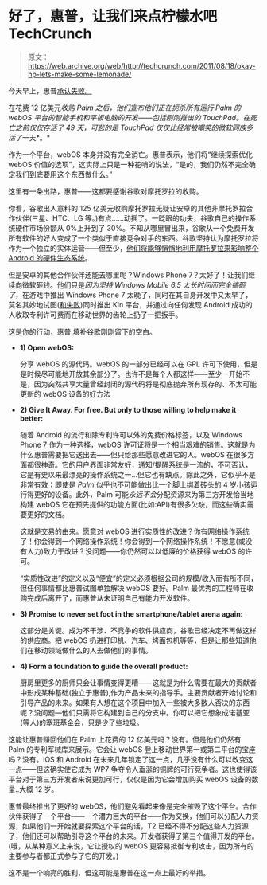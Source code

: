 # 好了，惠普，让我们来点柠檬水吧 TechCrunch

> 原文：<https://web.archive.org/web/http://techcrunch.com/2011/08/18/okay-hp-lets-make-some-lemonade/>

今天早上，惠普[承认失败。](https://web.archive.org/web/20230204221922/https://techcrunch.com/2011/08/18/its-official-hp-kills-off-webos-phones-and-the-touchpad/)

在花费 12 亿美元*收购 Palm 之后，他们宣布他们正在扼杀所有运行 Palm 的 webOS 平台的智能手机和平板电脑的开发——包括刚刚推出的 TouchPad。在死亡之前仅仅存活了 *49 天*，可悲的是 TouchPad 仅仅比经常被嘲笑的微软同族多活了*一天*。*

作为一个平台，webOS 本身并没有完全消亡。惠普表示，他们将“继续探索优化 webOS 价值的选项”，这实际上只是一种花哨的说法，“是的，我们仍然不完全确定我们到底要用这个东西做什么。”

这里有一条出路，惠普——这都要感谢谷歌对摩托罗拉的收购。

你看，谷歌出人意料的 125 亿美元收购摩托罗拉无疑让安卓的其他非摩托罗拉合作伙伴(三星、HTC、LG 等。)有点……动摇了。一眨眼的功夫，谷歌自己的操作系统硬件市场份额从 0%上升到了 30%。不知从哪里冒出来，谷歌从一个免费开发所有软件的好人变成了一个类似于直接竞争对手的东西。谷歌坚持认为摩托罗拉将作为一个独立的实体运营——但至少，[他们将能够悄悄地利用摩托罗拉来影响整个 Android 的硬件生态系统](https://web.archive.org/web/20230204221922/https://techcrunch.com/2011/08/15/by-buying-motorola-google-can-now-do-whatever-the-heck-they-want-with-android/)。

但是安卓的其他合作伙伴还能去哪里呢？Windows Phone 7？太好了！让我们继续向微软砸钱。他们只是*因为坚持 Windows Mobile 6.5 太长时间而完全搞砸了*，在游戏中推出 Windows Phone 7 太晚了，同时在其自身开发中又太早了，莫名其妙地试图([和失败](https://web.archive.org/web/20230204221922/https://techcrunch.com/2011/02/01/microsoft-puts-one-last-bullet-in-the-kin-shuts-down-kin-studio/))同时推出 Kin 平台，并通过向任何发现 Android 成功的人收取专利许可费而在移动世界的齿轮上扔了一把扳手。

这是你的行动，惠普:填补谷歌刚刚留下的空白。

*   **1) Open webOS:**

    分享 webOS 的源代码。webOS 的一部分已经可以在 GPL 许可下使用，但是是时候尽可能地开放其余部分了。也许不是每个人都这样——至少一开始不是，因为突然共享大量曾经封闭的源代码将是彻底抛弃所有现存的、不太可能更新的 webOS 设备的好方法

*   **2) Give It Away. For free. But only to those willing to help make it better:**

    随着 Android 的流行和除专利许可以外的免费价格标签，以及 Windows Phone 7 作为一种选择，webOS 许可证将是一个相当艰难的销售。这就是为什么惠普需要把它送出去——但只给那些愿意改进它的人。webOS 在很多方面都很神奇。它的用户界面非常友好，通知/提醒系统是一流的，不可否认，它是有史以来最漂亮的操作系统之一…但它也有缺点。除此之外，它似乎不是非常有效；即使是 *Palm* 似乎也不可能做出比一个脚上绑着砖头的 4 岁小孩运行得更好的设备。此外，Palm 可能*永远不会*分配资源来为第三方开发恰当地构建 webOS 它在预先提供的功能方面(比如:API)有很多欠缺，而这些确实需要更好的文档。

    这就是交易的由来。愿意对 webOS 进行实质性的改进？你有网络操作系统了！你会得到一个网络操作系统！你会得到一个网络操作系统！不愿意(或没有人力)致力于改进？没问题——你仍然可以以低廉的价格获得 webOS 的许可。

    “实质性改进”的定义以及“便宜”的定义必须根据公司的规模/收入而有所不同，但任何事情都比惠普试图单独解决 webOS 要好。Palm 最优秀的工程师在收购完成后离开了，而惠普从未证明自己有能力开发软件。

*   **3) Promise to never set foot in the smartphone/tablet arena again:**

    这部分是关键。成为不干涉、不竞争的软件供应商，谷歌已经决定不再做这样的供应商。把 webOS 扔进打印机、汽车、烤面包机等等，但是让那些知道他们在移动领域做什么的人去做他们的事情。

*   **4) Form a foundation to guide the overall product:**

    厨房里更多的厨师只会让事情变得更糟——这就是为什么需要在最大的贡献者中形成某种基础(独立于惠普),作为产品未来的指导手。主要贡献者开始讨论和引导产品的未来。如果有人想在这个项目中加入一些被大多数人否决的东西呢？没问题—他们只需将它构建到自己的分支中。你可以把它想象成诺基亚(等人)的塞班基金会，只是少了些垃圾。

这能让惠普赚回他们在 Palm 上花费的 12 亿美元吗？没有。但是他们仍然有 Palm 的专利军械库来展示。它会让 webOS 登上移动世界第一或第二平台的宝座吗？没有。iOS 和 Android 在未来几年锁定了这一点，几乎没有什么可以改变这一点——但这确实使它成为 WP7 争夺令人垂涎的铜牌的可行竞争者。这也使得该平台对于第三方开发者来说更加可行，仅仅是因为它会增加购买 webOS 设备的数量..大概 12 岁。

惠普最终推出了更好的 webOS，他们避免看起来像是完全摧毁了这个平台。合作伙伴获得了一个平台——一个潜力巨大的平台——作为交换，他们可以分配人力资源，如果他们一开始就要探索这个平台的话，T2 已经不得不分配这些人力资源了，他们还可以帮助引导这个平台的未来。开发者获得了第三个值得开发的平台。(哦，从某种意义上来说，它让授权的 webOS 更容易抵御专利攻击，因为所有的主要参与者都正式参与了它的开发。)

这不是一个响亮的胜利，但这可能是惠普在这一点上最好的举措。